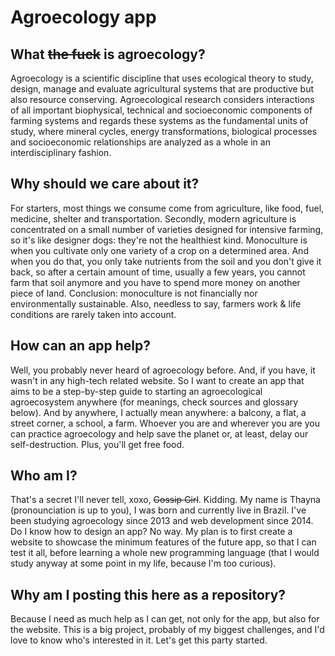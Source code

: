 # Agroecology app

## What ~~the fuck~~ is agroecology?
Agroecology is a scientific discipline that uses ecological theory to study, design, manage and evaluate agricultural systems that are productive but also resource conserving. Agroecological research considers interactions of all important biophysical, technical and socioeconomic components of farming systems and regards these systems as the fundamental units of study, where mineral cycles, energy transformations, biological processes and socioeconomic relationships are analyzed as a whole in an interdisciplinary fashion.

## Why should we care about it?
For starters, most things we consume come from agriculture, like food, fuel, medicine, shelter and transportation. Secondly, modern agriculture is concentrated on a small number of varieties designed for intensive farming, so it's like designer dogs: they're not the healthiest kind. Monoculture is when you cultivate only one variety of a crop on a determined area. And when you do that, you only take nutrients from the soil and you don't give it back, so after a certain amount of time, usually a few years, you cannot farm that soil anymore and you have to spend more money on another piece of land. Conclusion: monoculture is not financially nor environmentally sustainable. Also, needless to say, farmers work & life conditions are rarely taken into account.

## How can an app help?
Well, you probably never heard of agroecology before. And, if you have, it wasn't in any high-tech related website. So I want to create an app that aims to be a step-by-step guide to starting an agroecological agroecosystem anywhere (for meanings, check sources and glossary below). And by anywhere, I actually mean anywhere: a balcony, a flat, a street corner, a school, a farm. Whoever you are and wherever you are you can practice agroecology and help save the planet or, at least, delay our self-destruction. Plus, you'll get free food.

## Who am I?
That's a secret I'll never tell, xoxo, ~~Gossip Girl~~. Kidding. My name is Thayna (pronounciation is up to you), I was born and currently live in Brazil. I've been studying agroecology since 2013 and web development since 2014. Do I know how to design an app? No way. My plan is to first create a website to showcase the minimum features of the future app, so that I can test it all, before learning a whole new programming language (that I would study anyway at some point in my life, because I'm too curious).

## Why am I posting this here as a repository?
Because I need as much help as I can get, not only for the app, but also for the website. This is a big project, probably of my biggest challenges, and I'd love to know who's interested in it. Let's get this party started.
